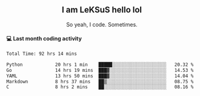 <h2 align="center">I am LeKSuS hello lol</h2>
<p align="center">So yeah, I code. Sometimes.</p>

#### :computer: Last month coding activity
<!--START_SECTION:waka-->

```txt
Total Time: 92 hrs 14 mins

Python            20 hrs 1 min    █████░░░░░░░░░░░░░░░░░░░░   20.32 %
Go                14 hrs 19 mins  ███▓░░░░░░░░░░░░░░░░░░░░░   14.53 %
YAML              13 hrs 50 mins  ███▓░░░░░░░░░░░░░░░░░░░░░   14.04 %
Markdown          8 hrs 37 mins   ██▒░░░░░░░░░░░░░░░░░░░░░░   08.75 %
C                 8 hrs 2 mins    ██░░░░░░░░░░░░░░░░░░░░░░░   08.16 %
```

<!--END_SECTION:waka-->

